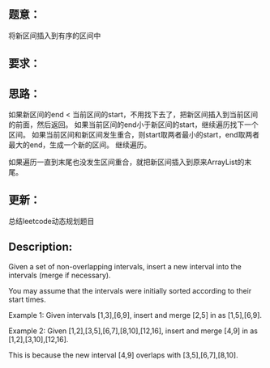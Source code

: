 ## 题意：
将新区间插入到有序的区间中

## 要求：


## 思路：
如果新区间的end < 当前区间的start，不用找下去了，把新区间插入到当前区间的前面，然后返回。
如果当前区间的end小于新区间的start，继续遍历找下一个区间。
如果当前区间和新区间发生重合，则start取两者最小的start，end取两者最大的end，生成一个新的区间。
继续遍历。

如果遍历一直到末尾也没发生区间重合，就把新区间插入到原来ArrayList的末尾。

## 更新：
总结leetcode动态规划题目

## Description:
Given a set of non-overlapping intervals, insert a new interval into the intervals (merge if necessary).

You may assume that the intervals were initially sorted according to their start times.

Example 1:
Given intervals [1,3],[6,9], insert and merge [2,5] in as [1,5],[6,9].

Example 2:
Given [1,2],[3,5],[6,7],[8,10],[12,16], insert and merge [4,9] in as [1,2],[3,10],[12,16].

This is because the new interval [4,9] overlaps with [3,5],[6,7],[8,10].

